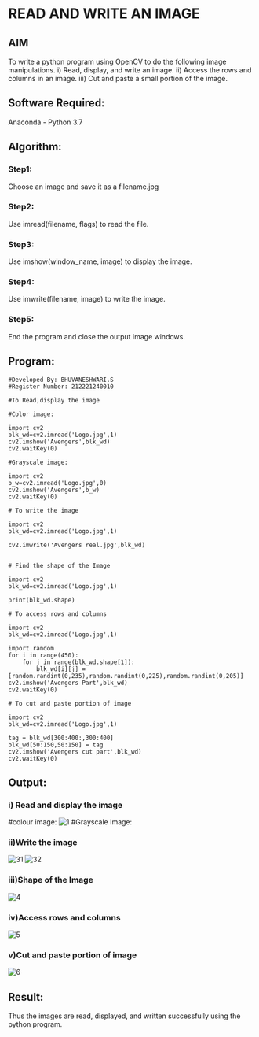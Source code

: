 # READ AND WRITE AN IMAGE
## AIM
To write a python program using OpenCV to do the following image manipulations.
i) Read, display, and write an image.
ii) Access the rows and columns in an image.
iii) Cut and paste a small portion of the image.

## Software Required:
Anaconda - Python 3.7
## Algorithm:
### Step1:
Choose an image and save it as a filename.jpg
### Step2:
Use imread(filename, flags) to read the file.
### Step3:
Use imshow(window_name, image) to display the image.
### Step4:
Use imwrite(filename, image) to write the image.
### Step5:
End the program and close the output image windows.
## Program:
```
#Developed By: BHUVANESHWARI.S
#Register Number: 212221240010

#To Read,display the image

#Color image:

import cv2
blk_wd=cv2.imread('Logo.jpg',1)
cv2.imshow('Avengers',blk_wd)
cv2.waitKey(0)

#Grayscale image: 

import cv2
b_w=cv2.imread('Logo.jpg',0)
cv2.imshow('Avengers',b_w)
cv2.waitKey(0)

# To write the image

import cv2
blk_wd=cv2.imread('Logo.jpg',1)

cv2.imwrite('Avengers real.jpg',blk_wd)


# Find the shape of the Image

import cv2
blk_wd=cv2.imread('Logo.jpg',1)

print(blk_wd.shape)

# To access rows and columns

import cv2
blk_wd=cv2.imread('Logo.jpg',1)

import random
for i in range(450):
    for j in range(blk_wd.shape[1]):
        blk_wd[i][j] = [random.randint(0,235),random.randint(0,225),random.randint(0,205)]
cv2.imshow('Avengers Part',blk_wd)
cv2.waitKey(0)

# To cut and paste portion of image

import cv2
blk_wd=cv2.imread('Logo.jpg',1)

tag = blk_wd[300:400:,300:400]
blk_wd[50:150,50:150] = tag
cv2.imshow('Avengers cut part',blk_wd)
cv2.waitKey(0)
```


## Output:

### i) Read and display the image
#colour image:
![1](https://github.com/Bhuvaneshwari-2003/READ-AND-WRITE-IMAGE/assets/94828604/6c5ccfac-e80e-47b5-82e6-e1371c1e1adb)
#Grayscale Image:


### ii)Write the image
![31](https://github.com/Bhuvaneshwari-2003/READ-AND-WRITE-IMAGE/assets/94828604/0bd5a703-52f2-4b4a-9012-e94a0403fd93)
![32](https://github.com/Bhuvaneshwari-2003/READ-AND-WRITE-IMAGE/assets/94828604/f6ef0b3a-b3a1-4694-8fe6-cf193ce1aa77)


### iii)Shape of the Image
![4](https://github.com/Bhuvaneshwari-2003/READ-AND-WRITE-IMAGE/assets/94828604/5d4c295b-5a76-416e-902b-6728f0cbd539)


### iv)Access rows and columns
![5](https://github.com/Bhuvaneshwari-2003/READ-AND-WRITE-IMAGE/assets/94828604/8e8a2f1c-0e86-4453-9376-91ed29c9b402)


### v)Cut and paste portion of image
![6](https://github.com/Bhuvaneshwari-2003/READ-AND-WRITE-IMAGE/assets/94828604/84a4b6c2-e565-4306-8d05-aa80438cac68)

## Result:
Thus the images are read, displayed, and written successfully using the python program.
